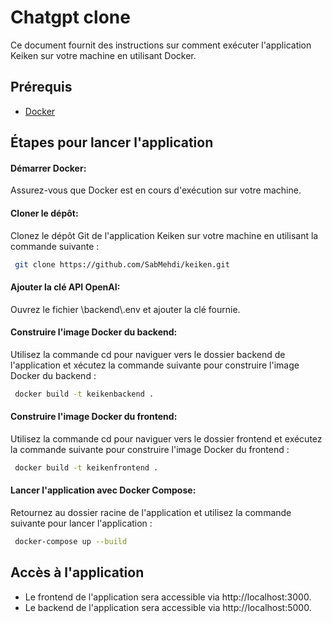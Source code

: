 
# Chatgpt clone

Ce document fournit des instructions sur comment exécuter l'application Keiken sur votre machine en utilisant Docker.

## Prérequis

 - [Docker ](https://www.docker.com/products/docker-desktop/)


## Étapes pour lancer l'application

#### Démarrer Docker:
Assurez-vous que Docker est en cours d'exécution sur votre machine.

#### Cloner le dépôt:
Clonez le dépôt Git de l'application Keiken sur votre machine en utilisant la commande suivante :
```bash
 git clone https://github.com/SabMehdi/keiken.git
```
#### Ajouter la clé API OpenAI:
Ouvrez le fichier \backend\\.env et ajouter la clé fournie.
#### Construire l'image Docker du backend:
Utilisez la commande cd pour naviguer vers le dossier backend de l'application et xécutez la commande suivante pour construire l'image Docker du backend :

```bash
 docker build -t keikenbackend .
```
#### Construire l'image Docker du frontend:

Utilisez la commande cd pour naviguer vers le dossier frontend et exécutez la commande suivante pour construire l'image Docker du frontend :

```bash
 docker build -t keikenfrontend .
```

#### Lancer l'application avec Docker Compose:

Retournez au dossier racine de l'application et utilisez la commande suivante pour lancer l'application :



```bash
 docker-compose up --build
```
## Accès à l'application

 - Le frontend de l'application sera accessible via http://localhost:3000.
 - Le backend de l'application sera accessible via http://localhost:5000.

